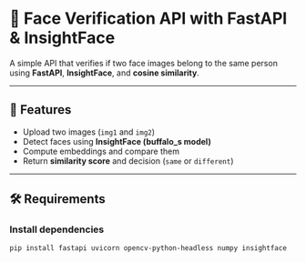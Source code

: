 # 👤 Face Verification API with FastAPI & InsightFace

A simple API that verifies if two face images belong to the same person using **FastAPI**, **InsightFace**, and **cosine similarity**.

---

## 🚀 Features
- Upload two images (`img1` and `img2`)
- Detect faces using **InsightFace (buffalo_s model)**
- Compute embeddings and compare them
- Return **similarity score** and decision (`same` or `different`)

---

## 🛠️ Requirements

### Install dependencies
```bash
pip install fastapi uvicorn opencv-python-headless numpy insightface

